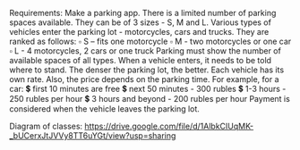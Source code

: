 Requirements:
Make a parking app.
There is a limited number of parking spaces available. They can be of 3 sizes - S, M and L.
Various types of vehicles enter the parking lot - motorcycles, cars and trucks. They are ranked as follows:
▫ S – fits one motorcycle
▫ M - two motorcycles or one car
▫ L - 4 motorcycles, 2 cars or one truck
Parking must show the number of available spaces of all types.
When a vehicle enters, it needs to be told where to stand. The denser the parking lot, the better.
Each vehicle has its own rate. Also, the price depends on the parking time. For example, for a car:
💲 first 10 minutes are free
💲 next 50 minutes - 300 rubles
💲 1-3 hours - 250 rubles per hour
💲 3 hours and beyond - 200 rubles per hour
Payment is considered when the vehicle leaves the parking lot.

Diagram of classes: https://drive.google.com/file/d/1AlbkCIUqMK-_bUCerxJtJVVy8TT6uYGt/view?usp=sharing

